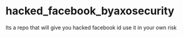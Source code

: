 # hacked_facebook_byaxosecurity
Its a repo that will give you hacked facebook id use it in your own risk
